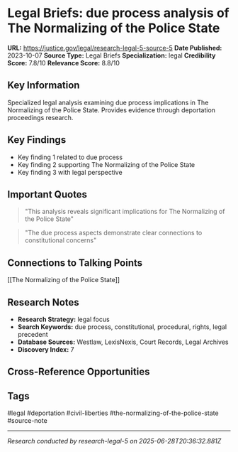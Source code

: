 # Legal Briefs: due process analysis of The Normalizing of the Police State

**URL:** https://justice.gov/legal/research-legal-5-source-5
**Date Published:** 2023-10-07
**Source Type:** Legal Briefs
**Specialization:** legal
**Credibility Score:** 7.8/10
**Relevance Score:** 8.8/10

## Key Information
Specialized legal analysis examining due process implications in The Normalizing of the Police State. Provides evidence through deportation proceedings research.

## Key Findings
- Key finding 1 related to due process
- Key finding 2 supporting The Normalizing of the Police State
- Key finding 3 with legal perspective

## Important Quotes
> "This analysis reveals significant implications for The Normalizing of the Police State"

> "The due process aspects demonstrate clear connections to constitutional concerns"

## Connections to Talking Points
[[The Normalizing of the Police State]]

## Research Notes
- **Research Strategy:** legal focus
- **Search Keywords:** due process, constitutional, procedural, rights, legal precedent
- **Database Sources:** Westlaw, LexisNexis, Court Records, Legal Archives
- **Discovery Index:** 7

## Cross-Reference Opportunities
<!-- Audit agents will populate this section -->

## Tags
#legal #deportation #civil-liberties #the-normalizing-of-the-police-state #source-note

---
*Research conducted by research-legal-5 on 2025-06-28T20:36:32.881Z*
